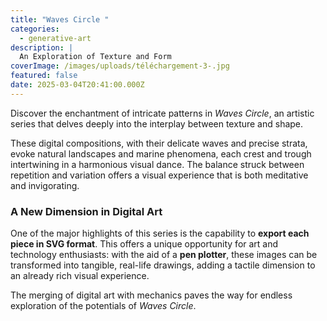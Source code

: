```yaml
---
title: "Waves Circle "
categories:
  - generative-art
description: |
  An Exploration of Texture and Form  
coverImage: /images/uploads/téléchargement-3-.jpg
featured: false
date: 2025-03-04T20:41:00.000Z
---
```

Discover the enchantment of intricate patterns in *Waves Circle*, an artistic series that delves deeply into the interplay between texture and shape.  

These digital compositions, with their delicate waves and precise strata, evoke natural landscapes and marine phenomena, each crest and trough intertwining in a harmonious visual dance. The balance struck between repetition and variation offers a visual experience that is both meditative and invigorating.  

### **A New Dimension in Digital Art**  
One of the major highlights of this series is the capability to **export each piece in SVG format**. This offers a unique opportunity for art and technology enthusiasts: with the aid of a **pen plotter**, these images can be transformed into tangible, real-life drawings, adding a tactile dimension to an already rich visual experience.  

The merging of digital art with mechanics paves the way for endless exploration of the potentials of *Waves Circle*.
